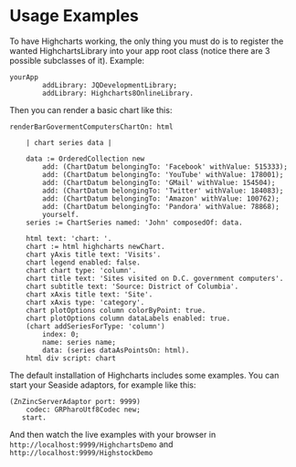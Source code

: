 # Usage Examples

To have Highcharts working, the only thing you must do is to register the wanted HighchartsLibrary into your app root class (notice there are 3 possible subclasses of it). Example:

```smalltalk
yourApp
		addLibrary: JQDevelopmentLibrary;
		addLibrary: Highcharts8OnlineLibrary.
```

Then you can render a basic chart like this:

```smalltalk
renderBarGovermentComputersChartOn: html

	| chart series data |

	data := OrderedCollection new
		add: (ChartDatum belongingTo: 'Facebook' withValue: 515333);
		add: (ChartDatum belongingTo: 'YouTube' withValue: 178001);
		add: (ChartDatum belongingTo: 'GMail' withValue: 154504);
		add: (ChartDatum belongingTo: 'Twitter' withValue: 184083);
		add: (ChartDatum belongingTo: 'Amazon' withValue: 100762);
		add: (ChartDatum belongingTo: 'Pandora' withValue: 78868);
		yourself.
	series := ChartSeries named: 'John' composedOf: data.

	html text: 'chart: '.
	chart := html highcharts newChart.
	chart yAxis title text: 'Visits'.
	chart legend enabled: false.
	chart chart type: 'column'.
	chart title text: 'Sites visited on D.C. government computers'.
	chart subtitle text: 'Source: District of Columbia'.
	chart xAxis title text: 'Site'.
	chart xAxis type: 'category'.
	chart plotOptions column colorByPoint: true.
	chart plotOptions column dataLabels enabled: true.
	(chart addSeriesForType: 'column')
		index: 0;
		name: series name;
		data: (series dataAsPointsOn: html).
	html div script: chart
```

The default installation of Highcharts includes some examples. You can start your Seaside adaptors, for example like this:

```smalltalk
(ZnZincServerAdaptor port: 9999)
   	codec: GRPharoUtf8Codec new;
   start.
```

And then watch the live examples with your browser in `http://localhost:9999/HighchartsDemo` and `http://localhost:9999/HighstockDemo`
